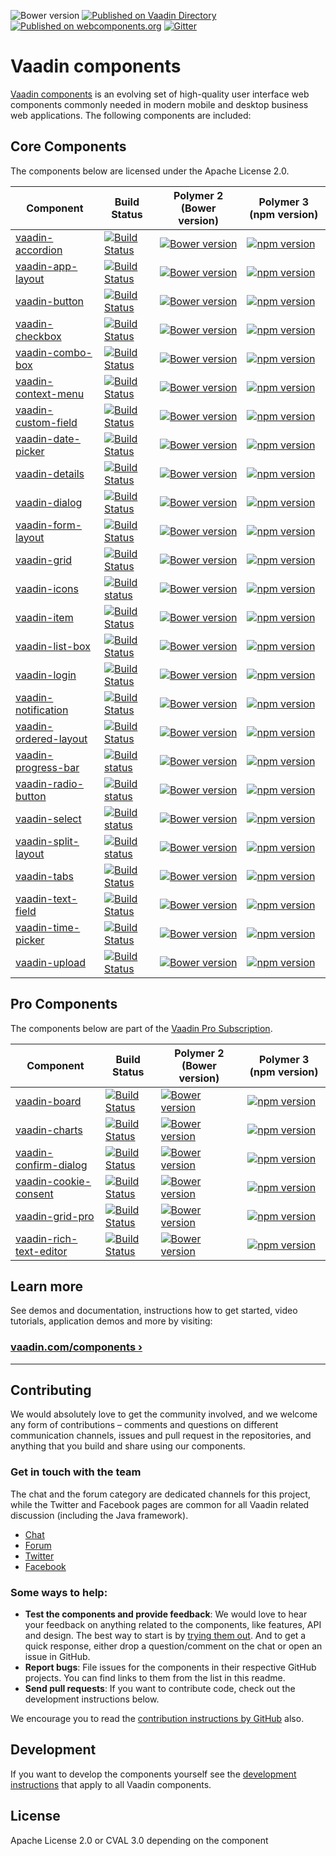 ![Bower version](https://badge.fury.io/bo/vaadin.svg)
[![Published on Vaadin  Directory](https://img.shields.io/badge/Vaadin%20Directory-published-00b4f0.svg)](https://vaadin.com/directory/search?framework=Polymer%202&keyword=vaadin)
[![Published on webcomponents.org](https://img.shields.io/badge/webcomponents.org-published-blue.svg)](https://www.webcomponents.org/author/vaadin)
[![Gitter](https://badges.gitter.im/Join%20Chat.svg)](https://gitter.im/vaadin/web-components?utm_source=badge&utm_medium=badge&utm_campaign=pr-badge)

# Vaadin components

[Vaadin components](https://vaadin.com/components) is an evolving set of high-quality user interface web components commonly needed in modern mobile and desktop business web applications. The following components are included:

## Core Components

The components below are licensed under the Apache License 2.0.

| Component | Build Status | Polymer 2 (Bower version) | Polymer 3 (npm version) |
|-----------|--------------|---------------------------|-------------------------|
| [vaadin-accordion](https://github.com/vaadin/vaadin-accordion) | [![Build Status](https://travis-ci.org/vaadin/vaadin-accordion.svg?branch=master)](https://travis-ci.org/vaadin/vaadin-accordion) | [![Bower version](https://badgen.net/github/release/vaadin/vaadin-accordion)](https://github.com/vaadin/vaadin-accordion/releases) | [![npm version](https://badgen.net/npm/v/@vaadin/vaadin-accordion)](https://www.npmjs.com/package/@vaadin/vaadin-accordion) |
| [vaadin-app-layout](https://github.com/vaadin/vaadin-app-layout) | [![Build Status](https://travis-ci.org/vaadin/vaadin-app-layout.svg?branch=master)](https://travis-ci.org/vaadin/vaadin-app-layout) | [![Bower version](https://badgen.net/github/release/vaadin/vaadin-app-layout)](https://github.com/vaadin/vaadin-app-layout/releases) | [![npm version](https://badgen.net/npm/v/@vaadin/vaadin-app-layout)](https://www.npmjs.com/package/@vaadin/vaadin-app-layout) |
| [vaadin-button](https://github.com/vaadin/vaadin-button) | [![Build Status](https://travis-ci.org/vaadin/vaadin-button.svg?branch=master)](https://travis-ci.org/vaadin/vaadin-button) | [![Bower version](https://badgen.net/github/release/vaadin/vaadin-button)](https://github.com/vaadin/vaadin-button/releases) | [![npm version](https://badgen.net/npm/v/@vaadin/vaadin-button)](https://www.npmjs.com/package/@vaadin/vaadin-button) |
| [vaadin-checkbox](https://github.com/vaadin/vaadin-checkbox) | [![Build Status](https://travis-ci.org/vaadin/vaadin-checkbox.svg?branch=master)](https://travis-ci.org/vaadin/vaadin-checkbox) | [![Bower version](https://badgen.net/github/release/vaadin/vaadin-checkbox)](https://github.com/vaadin/vaadin-checkbox/releases) | [![npm version](https://badgen.net/npm/v/@vaadin/vaadin-checkbox)](https://www.npmjs.com/package/@vaadin/vaadin-checkbox) |
| [vaadin-combo-box](https://github.com/vaadin/vaadin-combo-box) | [![Build Status](https://travis-ci.org/vaadin/vaadin-combo-box.svg?branch=master)](https://travis-ci.org/vaadin/vaadin-combo-box) | [![Bower version](https://badgen.net/github/release/vaadin/vaadin-combo-box)](https://github.com/vaadin/vaadin-combo-box/releases) | [![npm version](https://badgen.net/npm/v/@vaadin/vaadin-combo-box)](https://www.npmjs.com/package/@vaadin/vaadin-combo-box) |
| [vaadin-context-menu](https://github.com/vaadin/vaadin-context-menu) | [![Build Status](https://travis-ci.org/vaadin/vaadin-context-menu.svg?branch=master)](https://travis-ci.org/vaadin/vaadin-context-menu) | [![Bower version](https://badgen.net/github/release/vaadin/vaadin-context-menu)](https://github.com/vaadin/vaadin-context-menu/releases) | [![npm version](https://badgen.net/npm/v/@vaadin/vaadin-context-menu)](https://www.npmjs.com/package/@vaadin/vaadin-context-menu) |
| [vaadin-custom-field](https://github.com/vaadin/vaadin-custom-field) | [![Build Status](https://travis-ci.org/vaadin/vaadin-custom-field.svg?branch=master)](https://travis-ci.org/vaadin/vaadin-custom-field) | [![Bower version](https://badgen.net/github/release/vaadin/vaadin-custom-field)](https://github.com/vaadin/vaadin-custom-field/releases) | [![npm version](https://badgen.net/npm/v/@vaadin/vaadin-custom-field)](https://www.npmjs.com/package/@vaadin/vaadin-custom-field) |
| [vaadin-date-picker](https://github.com/vaadin/vaadin-date-picker) | [![Build Status](https://travis-ci.org/vaadin/vaadin-date-picker.svg?branch=master)](https://travis-ci.org/vaadin/vaadin-date-picker) | [![Bower version](https://badgen.net/github/release/vaadin/vaadin-date-picker)](https://github.com/vaadin/vaadin-date-picker/releases) | [![npm version](https://badgen.net/npm/v/@vaadin/vaadin-date-picker)](https://www.npmjs.com/package/@vaadin/vaadin-date-picker) |
| [vaadin-details](https://github.com/vaadin/vaadin-details) | [![Build Status](https://travis-ci.org/vaadin/vaadin-details.svg?branch=master)](https://travis-ci.org/vaadin/vaadin-details) | [![Bower version](https://badgen.net/github/release/vaadin/vaadin-details)](https://github.com/vaadin/vaadin-details/releases) | [![npm version](https://badgen.net/npm/v/@vaadin/vaadin-details)](https://www.npmjs.com/package/@vaadin/vaadin-details) |
| [vaadin-dialog](https://github.com/vaadin/vaadin-dialog) | [![Build Status](https://travis-ci.org/vaadin/vaadin-dialog.svg?branch=master)](https://travis-ci.org/vaadin/vaadin-dialog) | [![Bower version](https://badgen.net/github/release/vaadin/vaadin-dialog)](https://github.com/vaadin/vaadin-dialog/releases) | [![npm version](https://badgen.net/npm/v/@vaadin/vaadin-dialog)](https://www.npmjs.com/package/@vaadin/vaadin-dialog) |
| [vaadin-form-layout](https://github.com/vaadin/vaadin-form-layout) | [![Build Status](https://travis-ci.org/vaadin/vaadin-form-layout.svg?branch=master)](https://travis-ci.org/vaadin/vaadin-form-layout) | [![Bower version](https://badgen.net/github/release/vaadin/vaadin-form-layout)](https://github.com/vaadin/vaadin-form-layout/releases) | [![npm version](https://badgen.net/npm/v/@vaadin/vaadin-form-layout)](https://www.npmjs.com/package/@vaadin/vaadin-form-layout) |
| [vaadin-grid](https://github.com/vaadin/vaadin-grid) | [![Build Status](https://travis-ci.org/vaadin/vaadin-grid.svg?branch=master)](https://travis-ci.org/vaadin/vaadin-grid) | [![Bower version](https://badgen.net/github/release/vaadin/vaadin-grid)](https://github.com/vaadin/vaadin-grid/releases) | [![npm version](https://badgen.net/npm/v/@vaadin/vaadin-grid)](https://www.npmjs.com/package/@vaadin/vaadin-grid) |
| [vaadin-icons](https://github.com/vaadin/vaadin-icons) | [![Build status](https://travis-ci.org/vaadin/vaadin-icons.svg?branch=master)](https://travis-ci.org/vaadin/vaadin-icons) | [![Bower version](https://badgen.net/github/release/vaadin/vaadin-icons)](https://github.com/vaadin/vaadin-icons/releases) | [![npm version](https://badgen.net/npm/v/@vaadin/vaadin-icons)](https://www.npmjs.com/package/@vaadin/vaadin-icons) |
| [vaadin-item](https://github.com/vaadin/vaadin-item) | [![Build Status](https://travis-ci.org/vaadin/vaadin-item.svg?branch=master)](https://travis-ci.org/vaadin/vaadin-item) | [![Bower version](https://badgen.net/github/release/vaadin/vaadin-item)](https://github.com/vaadin/vaadin-item/releases) | [![npm version](https://badgen.net/npm/v/@vaadin/vaadin-item)](https://www.npmjs.com/package/@vaadin/vaadin-item) |
| [vaadin-list-box](https://github.com/vaadin/vaadin-list-box) | [![Build Status](https://travis-ci.org/vaadin/vaadin-list-box.svg?branch=master)](https://travis-ci.org/vaadin/vaadin-list-box) | [![Bower version](https://badgen.net/github/release/vaadin/vaadin-list-box)](https://github.com/vaadin/vaadin-list-box/releases) | [![npm version](https://badgen.net/npm/v/@vaadin/vaadin-list-box)](https://www.npmjs.com/package/@vaadin/vaadin-list-box) |
| [vaadin-login](https://github.com/vaadin/vaadin-login) | [![Build Status](https://travis-ci.org/vaadin/vaadin-login.svg?branch=master)](https://travis-ci.org/vaadin/vaadin-login) | [![Bower version](https://badgen.net/github/release/vaadin/vaadin-login)](https://github.com/vaadin/vaadin-login/releases) | [![npm version](https://badgen.net/npm/v/@vaadin/vaadin-login)](https://www.npmjs.com/package/@vaadin/vaadin-login) |
| [vaadin-notification](https://github.com/vaadin/vaadin-notification) | [![Build Status](https://travis-ci.org/vaadin/vaadin-notification.svg?branch=master)](https://travis-ci.org/vaadin/vaadin-notification) | [![Bower version](https://badgen.net/github/release/vaadin/vaadin-notification)](https://github.com/vaadin/vaadin-notification/releases) | [![npm version](https://badgen.net/npm/v/@vaadin/vaadin-notification)](https://www.npmjs.com/package/@vaadin/vaadin-notification) |
| [vaadin-ordered-layout](https://github.com/vaadin/vaadin-ordered-layout) | [![Build Status](https://travis-ci.org/vaadin/vaadin-ordered-layout.svg?branch=master)](https://travis-ci.org/vaadin/vaadin-ordered-layout) | [![Bower version](https://badgen.net/github/release/vaadin/vaadin-ordered-layout)](https://github.com/vaadin/vaadin-ordered-layout/releases) | [![npm version](https://badgen.net/npm/v/@vaadin/vaadin-ordered-layout)](https://www.npmjs.com/package/@vaadin/vaadin-ordered-layout) |
| [vaadin-progress-bar](https://github.com/vaadin/vaadin-progress-bar) | [![Build status](https://travis-ci.org/vaadin/vaadin-progress-bar.svg?branch=master)](https://travis-ci.org/vaadin/vaadin-progress-bar) | [![Bower version](https://badgen.net/github/release/vaadin/vaadin-progress-bar)](https://github.com/vaadin/vaadin-progress-bar/releases) | [![npm version](https://badgen.net/npm/v/@vaadin/vaadin-progress-bar)](https://www.npmjs.com/package/@vaadin/vaadin-progress-bar) |
| [vaadin-radio-button](https://github.com/vaadin/vaadin-radio-button) | [![Build status](https://travis-ci.org/vaadin/vaadin-radio-button.svg?branch=master)](https://travis-ci.org/vaadin/vaadin-radio-button) | [![Bower version](https://badgen.net/github/release/vaadin/vaadin-radio-button)](https://github.com/vaadin/vaadin-radio-button/releases) | [![npm version](https://badgen.net/npm/v/@vaadin/vaadin-radio-button)](https://www.npmjs.com/package/@vaadin/vaadin-radio-button) |
| [vaadin-select](https://github.com/vaadin/vaadin-select) | [![Build status](https://travis-ci.org/vaadin/vaadin-select.svg?branch=master)](https://travis-ci.org/vaadin/vaadin-select) | [![Bower version](https://badgen.net/github/release/vaadin/vaadin-select)](https://github.com/vaadin/vaadin-select/releases) | [![npm version](https://badgen.net/npm/v/@vaadin/vaadin-select)](https://www.npmjs.com/package/@vaadin/vaadin-select) |
| [vaadin-split-layout](https://github.com/vaadin/vaadin-split-layout) | [![Build status](https://travis-ci.org/vaadin/vaadin-split-layout.svg?branch=master)](https://travis-ci.org/vaadin/vaadin-split-layout) | [![Bower version](https://badgen.net/github/release/vaadin/vaadin-split-layout)](https://github.com/vaadin/vaadin-split-layout/releases) | [![npm version](https://badgen.net/npm/v/@vaadin/vaadin-split-layout)](https://www.npmjs.com/package/@vaadin/vaadin-split-layout) |
| [vaadin-tabs](https://github.com/vaadin/vaadin-tabs) | [![Build Status](https://travis-ci.org/vaadin/vaadin-tabs.svg?branch=master)](https://travis-ci.org/vaadin/vaadin-tabs) | [![Bower version](https://badgen.net/github/release/vaadin/vaadin-tabs)](https://github.com/vaadin/vaadin-tabs/releases) | [![npm version](https://badgen.net/npm/v/@vaadin/vaadin-tabs)](https://www.npmjs.com/package/@vaadin/vaadin-tabs) |
| [vaadin-text-field](https://github.com/vaadin/vaadin-text-field) | [![Build Status](https://travis-ci.org/vaadin/vaadin-text-field.svg?branch=master)](https://travis-ci.org/vaadin/vaadin-text-field) | [![Bower version](https://badgen.net/github/release/vaadin/vaadin-text-field)](https://github.com/vaadin/vaadin-text-field/releases) | [![npm version](https://badgen.net/npm/v/@vaadin/vaadin-text-field)](https://www.npmjs.com/package/@vaadin/vaadin-text-field) |
| [vaadin-time-picker](https://github.com/vaadin/vaadin-time-picker) | [![Build Status](https://travis-ci.org/vaadin/vaadin-time-picker.svg?branch=master)](https://travis-ci.org/vaadin/vaadin-time-picker) | [![Bower version](https://badgen.net/github/release/vaadin/vaadin-time-picker)](https://github.com/vaadin/vaadin-time-picker/releases) | [![npm version](https://badgen.net/npm/v/@vaadin/vaadin-time-picker)](https://www.npmjs.com/package/@vaadin/vaadin-time-picker) |
| [vaadin-upload](https://github.com/vaadin/vaadin-upload) | [![Build Status](https://travis-ci.org/vaadin/vaadin-upload.svg?branch=master)](https://travis-ci.org/vaadin/vaadin-upload) | [![Bower version](https://badgen.net/github/release/vaadin/vaadin-upload)](https://github.com/vaadin/vaadin-upload/releases) | [![npm version](https://badgen.net/npm/v/@vaadin/vaadin-upload)](https://www.npmjs.com/package/@vaadin/vaadin-upload) |

## Pro Components

The components below are part of the [Vaadin Pro Subscription](https://vaadin.com/pricing).

| Component | Build Status | Polymer 2 (Bower version) | Polymer 3 (npm version) |
|-----------|--------------|---------------------------|-------------------------|
| [vaadin-board](https://github.com/vaadin/vaadin-board) | [![Build Status](https://travis-ci.org/vaadin/vaadin-board.svg?branch=master)](https://travis-ci.org/vaadin/vaadin-board) | [![Bower version](https://badgen.net/github/release/vaadin/vaadin-board)](https://github.com/vaadin/vaadin-board/releases) | [![npm version](https://badgen.net/npm/v/@vaadin/vaadin-board)](https://www.npmjs.com/package/@vaadin/vaadin-board) |
| [vaadin-charts](https://github.com/vaadin/vaadin-charts) | [![Build Status](https://travis-ci.org/vaadin/vaadin-charts.svg?branch=master)](https://travis-ci.org/vaadin/vaadin-charts) | [![Bower version](https://badgen.net/github/release/vaadin/vaadin-charts)](https://github.com/vaadin/vaadin-charts/releases) | [![npm version](https://badgen.net/npm/v/@vaadin/vaadin-charts)](https://www.npmjs.com/package/@vaadin/vaadin-charts) |
| [vaadin-confirm-dialog](https://github.com/vaadin/vaadin-confirm-dialog) | [![Build Status](https://travis-ci.org/vaadin/vaadin-confirm-dialog.svg?branch=master)](https://travis-ci.org/vaadin/vaadin-confirm-dialog) | [![Bower version](https://badgen.net/github/release/vaadin/vaadin-confirm-dialog)](https://github.com/vaadin/vaadin-confirm-dialog/releases) | [![npm version](https://badgen.net/npm/v/@vaadin/vaadin-confirm-dialog)](https://www.npmjs.com/package/@vaadin/vaadin-confirm-dialog) |
| [vaadin-cookie-consent](https://github.com/vaadin/vaadin-cookie-consent) | [![Build Status](https://travis-ci.org/vaadin/vaadin-cookie-consent.svg?branch=master)](https://travis-ci.org/vaadin/vaadin-cookie-consent) | [![Bower version](https://badgen.net/github/release/vaadin/vaadin-cookie-consent)](https://github.com/vaadin/vaadin-cookie-consent/releases) | [![npm version](https://badgen.net/npm/v/@vaadin/vaadin-cookie-consent)](https://www.npmjs.com/package/@vaadin/vaadin-cookie-consent) |
| [vaadin-grid-pro](https://github.com/vaadin/vaadin-grid-pro) | [![Build Status](https://travis-ci.org/vaadin/vaadin-grid-pro.svg?branch=master)](https://travis-ci.org/vaadin/vaadin-grid-pro) | [![Bower version](https://badgen.net/github/release/vaadin/vaadin-grid-pro)](https://github.com/vaadin/vaadin-grid-pro/releases) | [![npm version](https://badgen.net/npm/v/@vaadin/vaadin-grid-pro)](https://www.npmjs.com/package/@vaadin/vaadin-grid-pro) |
| [vaadin-rich-text-editor](https://github.com/vaadin/vaadin-rich-text-editor) | [![Build Status](https://travis-ci.org/vaadin/vaadin-rich-text-editor.svg?branch=master)](https://travis-ci.org/vaadin/vaadin-rich-text-editor) | [![Bower version](https://badgen.net/github/release/vaadin/vaadin-rich-text-editor)](https://github.com/vaadin/vaadin-rich-text-editor/releases) | [![npm version](https://badgen.net/npm/v/@vaadin/vaadin-rich-text-editor)](https://www.npmjs.com/package/@vaadin/vaadin-rich-text-editor) |

## Learn more

See demos and documentation, instructions how to get started, video tutorials, application demos and more by visiting:

### [vaadin.com/components ›](https://vaadin.com/components)

---

## Contributing

We would absolutely love to get the community involved, and we welcome any form of contributions – comments and questions on different communication channels, issues and pull request in the repositories, and anything that you build and share using our components.

### Get in touch with the team

The chat and the forum category are dedicated channels for this project, while the Twitter and Facebook pages are common for all Vaadin related discussion (including the Java framework).

- [Chat](https://gitter.im/vaadin/web-components)
- [Forum](https://vaadin.com/forum/category/9848927)
- [Twitter](https://twitter.com/vaadin)
- [Facebook](https://www.facebook.com/vaadin/)

### Some ways to help:

- **Test the components and provide feedback**: We would love to hear your feedback on anything related to the components, like features, API and design. The best way to start is by [trying them out](https://vaadin.com/components/browse). And to get a quick response, either drop a question/comment on the chat or open an issue in GitHub.
- **Report bugs**: File issues for the components in their respective GitHub projects. You can find links to them from the list in this readme.
- **Send pull requests**: If you want to contribute code, check out the development instructions below.

We encourage you to read the [contribution instructions by GitHub](https://guides.github.com/activities/contributing-to-open-source/#contributing) also.

## Development

If you want to develop the components yourself see the [development instructions](DEVELOPMENT.md) that apply to all Vaadin components.

## License

Apache License 2.0 or CVAL 3.0 depending on the component
